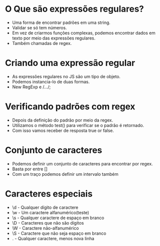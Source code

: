 # O Que são expressões regulares?

- Uma forma de encontrar padrões em uma string.
- Validar se só tem números.
- Em vez de criarmos funções complexas, podemos encontrar dados em texto por meio das expressões regulares.
- Também chamadas de regex.

# Criando uma expressão regular

- As expressões regulares no JS são um tipo de objeto.
- Podemos instancia-lo de duas formas.
- New RegExp e /.../;

# Verificando padrões com regex

- Depois da definição do padrão por meio da regex.
- Utilizamos o método test() para verificar se o padrão é retornado.
- Com isso vamos receber de resposta true or false.

# Conjunto de caracteres

- Podemos definir um conjunto de caracteres para encontrar por regex.
- Basta por entre []
- Com um traço podemos definir um intervalo também

# Caracteres especiais

- \d - Qualquer dígito de caractere
- \w - Um caractere alfanumérico(teste)
- \s - Qualquer caractere de espaço em branco
- \D - Caracteres que não são dígitos
- \W - Caractere não-alfanumérico
- \S - Caractere que não seja espaço em branco
- . - Qualquer caractere, menos nova linha
